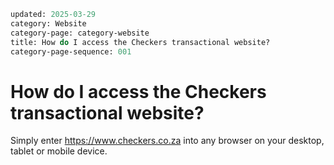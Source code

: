 ```meta
updated: 2025-03-29
category: Website
category-page: category-website
title: How do I access the Checkers transactional website? 
category-page-sequence: 001
```
# How do I access the Checkers transactional website? 

Simply enter https://www.checkers.co.za into any browser on your desktop, tablet or mobile device.  